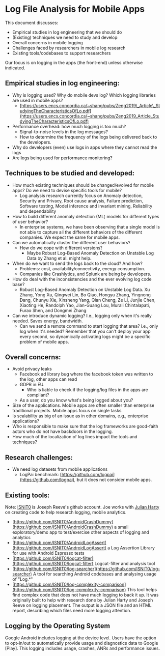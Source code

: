 #
# Log File Analysis for Mobile Apps

This document discusses:

- Empirical studies in log engineering that we should do
- (Existing) techniques we need to study and develop
- Overall concerns in mobile logging
- Challenges faced by researchers in mobile log research
- Existing tools/codebases to support researchers

Our focus is on logging in the apps (the front-end) unless otherwise indicated.

## Empirical studies in log engineering:

- Why is logging used? Why do mobile devs log? Which logging libraries are used in mobile apps?
  - [https://users.encs.concordia.ca/~shang/pubs/Zeng2019\_Article\_StudyingTheCharacteristicsOfLo.pdf](https://users.encs.concordia.ca/~shang/pubs/Zeng2019_Article_StudyingTheCharacteristicsOfLo.pdf)
- Performance overhead: how much logging is too much?
  - Signal-to-noise levels in the log messages?
  - How to determine the frequency of the logs being delivered back to the developers.
- Why do developers (even) use logs in apps where they cannot read the logs
- Are logs being used for performance monitoring?

## Techniques to be studied and developed:

- How much existing techniques should be changed/evolved for mobile apps? Do we need to devise specific tools for mobile?
  - Log analysis research currently focus on Anomaly detection, Security and Privacy, Root cause analysis, Failure prediction, Software testing, Model inference and invariant mining, Reliability and dependability
- How to build different anomaly detection (ML) models for different types of user behavior?
  - In enterprise systems, we have been observing that a single model is not able to capture all the different behaviors of the different companies. We expect the same for mobile apps.
- Can we automatically cluster the different user behaviors?
  - How do we cope with different versions?
    - Maybe Robust Log-Based Anomaly Detection on Unstable Log Data by Zhang et al. might help.
- When do we want to send the logs back to the cloud? And how?
  - Problems: cost, availability/connectivity, energy consumption.
  - Companies like Crashlytics, and Splunk are being by developers.
- How do deal with the inconsistencies and the ever evolving log code base?
  - Robust Log-Based Anomaly Detection on Unstable Log Data. Xu Zhang, Yong Xu, Qingwei Lin, Bo Qiao, Hongyu Zhang, Yingnong Dang, Chunyu Xie, Xinsheng Yang, Qian Cheng, Ze Li, Junjie Chen, Xiaoting He, Randolph Yao, Jian-Guang Lou, Murali Chintalapati, Furao Shen, and Dongmei Zhang
- Can we introduce dynamic logging? I.e., logging only when it&#39;s really needed. Saves energy, bandwidth.
  - Can we send a remote command to start logging that area? i.e., only log when it&#39;s needed? Remember that you can&#39;t deploy your app every second, so dynamically activating logs might be a specific problem of mobile apps.

## Overall concerns:

- Avoid privacy leaks
  - Facebook ad library bug where the facebook token was written to the log, other apps can read
  - GDPR in EU.
    - Who is liable to check if the logging/log files in the apps are compliant?
  - As a user, do you know what&#39;s being logged about you?
- Size of the applications. Mobile apps are often smaller than enterprise traditional projects. Mobile apps focus on single tasks
- Is scalability as big of an issue as in other domains, e.g., enterprise applications?
- Who is responsible to make sure that the log frameworks are good-faith actors who do not have backdoors in the logging.
- How much of the localization of log lines impact the tools and techniques?

## Research challenges:

- We need log datasets from mobile applications
  - LogPai benchmark: [https://github.com/logpai](https://github.com/logpai), but it does not consider mobile apps.

## Existing tools:

Note: [ISNIT0](https://github.com/ISNIT0) is Joseph Reeve&#39;s github account. Joe works with [Julian Harty](https://github.com/julianharty) on creating code to help research logging, mobile analytics.

- [https://github.com/ISNIT0/AndroidCrashDummy](https://github.com/ISNIT0/AndroidCrashDummy) a small exploratory/demo app to test/exercise other aspects of logging and analytics
- [https://github.com/ISNIT0/AndroidLogAssert](https://github.com/ISNIT0/AndroidLogAssert) a Log Assertion Library for use with Android Espresso tests
- [https://github.com/ISNIT0/logcat-filter](https://github.com/ISNIT0/logcat-filter) Logcat-filter and analysis tool
- [https://github.com/ISNIT0/log-searcher](https://github.com/ISNIT0/log-searcher) A tool for searching Android codebases and analysing usage of &quot;Log.\*&quot;
- [https://github.com/ISNIT0/log-complexity-comparison](https://github.com/ISNIT0/log-complexity-comparison) This tool helps find complex code that does not have much logging to back it up. It was originally built to help with research done by Julian Harty and Joseph Reeve on logging placement. The output is a JSON file and an HTML report, describing which files need more logging attention.

## Logging by the Operating System

Google Android includes logging at the device level. Users have the option to opt-in/out to automatically provide usage and diagnostics data to Google [Play]. This logging includes usage, crashes, ANRs and performance issues.
